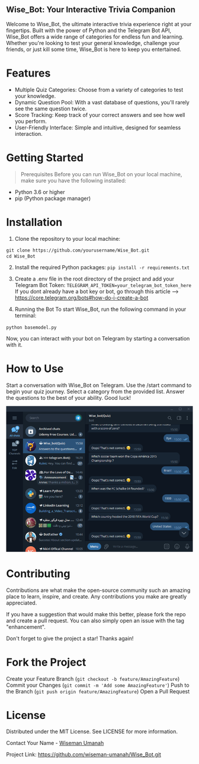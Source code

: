 ## Wise_Bot: Your Interactive Trivia Companion

Welcome to Wise_Bot, the ultimate interactive trivia experience right at your fingertips. Built with the power of Python and the Telegram Bot API, Wise_Bot offers a wide range of categories for endless fun and learning. Whether you're looking to test your general knowledge, challenge your friends, or just kill some time, Wise_Bot is here to keep you entertained.

# Features

- Multiple Quiz Categories: Choose from a variety of categories to test your knowledge.
- Dynamic Question Pool: With a vast database of questions, you'll rarely see the same question twice.
- Score Tracking: Keep track of your correct answers and see how well you perform.
- User-Friendly Interface: Simple and intuitive, designed for seamless interaction.

# Getting Started

> Prerequisites
Before you can run Wise_Bot on your local machine, make sure you have the following installed:

- Python 3.6 or higher
- pip (Python package manager)

# Installation

1. Clone the repository to your local machine:
```
git clone https://github.com/yourusername/Wise_Bot.git
cd Wise_Bot
```

2. Install the required Python packages:
`pip install -r requirements.txt`

3. Create a .env file in the root directory of the project and add your Telegram Bot Token:
`TELEGRAM_API_TOKEN=your_telegram_bot_token_here`
If you dont already have a bot key or bot, go through this article --> https://core.telegram.org/bots#how-do-i-create-a-bot

4. Running the Bot
To start Wise_Bot, run the following command in your terminal:

`python basemodel.py`

Now, you can interact with your bot on Telegram by starting a conversation with it.

# How to Use

Start a conversation with Wise_Bot on Telegram.
Use the /start command to begin your quiz journey.
Select a category from the provided list.
Answer the questions to the best of your ability. Good luck!

![bot interaction](image.png)


# Contributing

Contributions are what make the open-source community such an amazing place to learn, inspire, and create. Any contributions you make are greatly appreciated.

If you have a suggestion that would make this better, please fork the repo and create a pull request. You can also simply open an issue with the tag "enhancement".

Don't forget to give the project a star! Thanks again!


# Fork the Project

Create your Feature Branch (`git checkout -b feature/AmazingFeature`)
Commit your Changes (`git commit -m 'Add some AmazingFeature'`)
Push to the Branch (`git push origin feature/AmazingFeature`)
Open a Pull Request

# License
Distributed under the MIT License. See LICENSE for more information.

Contact
Your Name - [Wiseman Umanah](https://www.twitter.com/wisemanjoearts)

Project Link: https://github.com/wiseman-umanah/Wise_Bot.git

